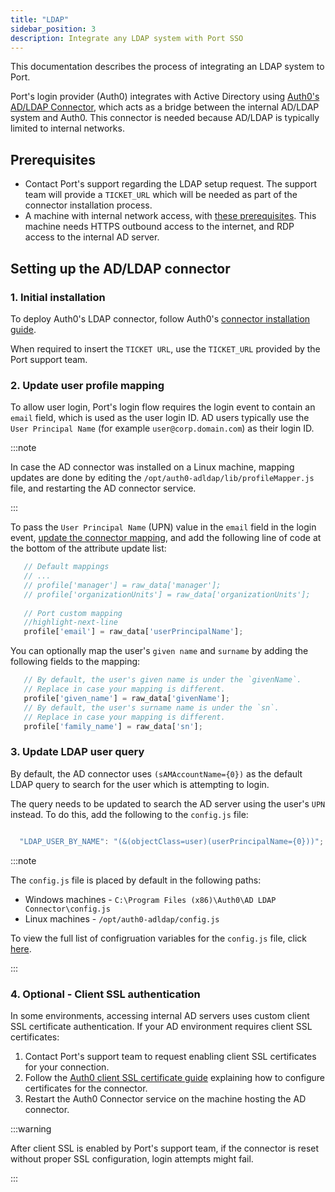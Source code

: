 ```yaml
---
title: "LDAP"
sidebar_position: 3
description: Integrate any LDAP system with Port SSO
---
```


This documentation describes the process of integrating an LDAP system to Port.

Port's login provider (Auth0) integrates with Active Directory using [Auth0's AD/LDAP Connector](https://auth0.com/docs/authenticate/identity-providers/enterprise-identity-providers/active-directory-ldap/ad-ldap-connector), which acts as a bridge between the internal AD/LDAP system and Auth0. This connector is needed because AD/LDAP is typically limited to internal networks.

## Prerequisites
- Contact Port's support regarding the LDAP setup request. The support team will provide a `TICKET_URL` which will be needed as part of the connector installation process.
- A machine with internal network access, with [these prerequisites](https://auth0.com/docs/authenticate/identity-providers/enterprise-identity-providers/active-directory-ldap/ad-ldap-connector/install-configure-ad-ldap-connector#prerequisites). This machine needs HTTPS outbound access to the internet, and RDP access to the internal AD server.


## Setting up the AD/LDAP connector

### 1. Initial installation

To deploy Auth0's LDAP connector, follow Auth0's [connector installation guide](https://auth0.com/docs/authenticate/identity-providers/enterprise-identity-providers/active-directory-ldap/ad-ldap-connector/install-configure-ad-ldap-connector).

When required to insert the `TICKET URL`, use the `TICKET_URL` provided by the Port support team.

### 2. Update user profile mapping

To allow user login, Port's login flow requires the login event to contain an `email` field, which is used as the user login ID.
AD users typically use  the `User Principal Name` (for example `user@corp.domain.com`) as their login ID.

:::note

In case the AD connector was installed on a Linux machine, mapping updates are done by editing the `/opt/auth0-adldap/lib/profileMapper.js` file, and restarting the AD connector service.

:::

To pass the `User Principal Name` (UPN) value in the `email` field in the login event, [update the connector mapping](https://auth0.com/docs/authenticate/identity-providers/enterprise-identity-providers/active-directory-ldap/ad-ldap-connector/map-ad-ldap-profile-attributes-to-auth0), and add the following line of code at the bottom of the attribute update list:

```js showLineNumbers
   // Default mappings
   // ...
   // profile['manager'] = raw_data['manager'];
   // profile['organizationUnits'] = raw_data['organizationUnits'];
   
   // Port custom mapping
   //highlight-next-line
   profile['email'] = raw_data['userPrincipalName'];

```

You can optionally map the user's `given name` and `surname` by adding the following fields to the mapping:

```js showLineNumbers
   // By default, the user's given name is under the `givenName`.
   // Replace in case your mapping is different.
   profile['given_name'] = raw_data['givenName'];
   // By default, the user's surname name is under the `sn`.
   // Replace in case your mapping is different.
   profile['family_name'] = raw_data['sn'];

```

### 3. Update LDAP user query
By default, the AD connector uses `(sAMAccountName={0})` as the default LDAP query to search for the user which is attempting to login.

The query needs to be updated to search the AD server using the user's `UPN` instead. To do this, add the following to the `config.js` file:

```js showLineNumbers

  "LDAP_USER_BY_NAME": "(&(objectClass=user)(userPrincipalName={0}))";

```

:::note

The `config.js` file is placed by default in the following paths:
- Windows machines - `C:\Program Files (x86)\Auth0\AD LDAP Connector\config.js`
- Linux machines - `/opt/auth0-adldap/config.js`

To view the full list of configruation variables for the `config.js` file, click [here](https://auth0.com/docs/authenticate/identity-providers/enterprise-identity-providers/active-directory-ldap/ad-ldap-connector/ad-ldap-connector-config-file-schema).

:::

### 4. **Optional** - Client SSL authentication

In some environments, accessing internal AD servers uses custom client SSL certificate authentication. If your AD environment requires client SSL certificates:
1. Contact Port's support team to request enabling client SSL certificates for your connection.
2. Follow the [Auth0 client SSL certificate guide](https://auth0.com/docs/authenticate/identity-providers/enterprise-identity-providers/active-directory-ldap/ad-ldap-connector/configure-ad-ldap-connector-client-certificates#configure-certificates) explaining how to configure certificates for the connector.
3. Restart the Auth0 Connector service on the machine hosting the AD connector.


:::warning

After client SSL is enabled by Port's support team, if the connector is reset without proper SSL configuration, login attempts might fail.

:::
